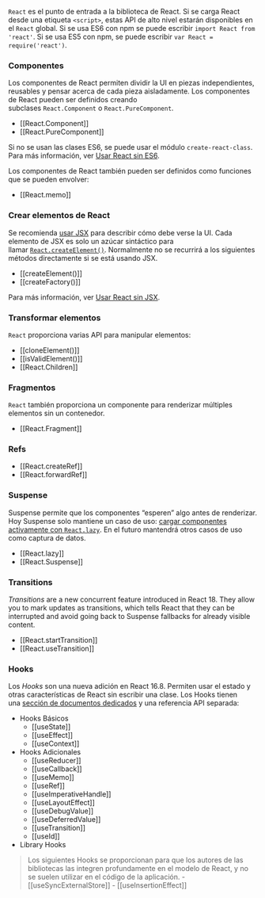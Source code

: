 `React` es el punto de entrada a la biblioteca de React. Si se carga React desde una etiqueta `<script>`, estas API de alto nivel estarán disponibles en el `React` global. Si se usa ES6 con npm se puede escribir `import React from 'react'`. Si se usa ES5 con npm, se puede escribir `var React = require('react')`.

### Componentes

Los componentes de React permiten dividir la UI en piezas independientes, reusables y pensar acerca de cada pieza aisladamente. Los componentes de React pueden ser definidos creando subclases `React.Component` o `React.PureComponent`.

-   [[React.Component]]
-   [[React.PureComponent]]

Si no se usan las clases ES6, se puede usar el módulo `create-react-class`. Para más información, ver [Usar React sin ES6](https://es.reactjs.org/docs/react-without-es6.html).

Los componentes de React también pueden ser definidos como funciones que se pueden envolver:

-   [[React.memo]]

### Crear elementos de React

Se recomienda [usar JSX](https://es.reactjs.org/docs/introducing-jsx.html) para describir cómo debe verse la UI. Cada elemento de JSX es solo un azúcar sintáctico para llamar [`React.createElement()`](https://es.reactjs.org/docs/react-api.html#createelement). Normalmente no se recurrirá a los siguientes métodos directamente si se está usando JSX.

-   [[createElement()]]
-   [[createFactory()]]

Para más información, ver [Usar React sin JSX](https://es.reactjs.org/docs/react-without-jsx.html).

### Transformar elementos

`React` proporciona varias API para manipular elementos:

-   [[cloneElement()]]
-   [[isValidElement()]]
-   [[React.Children]]

### Fragmentos

`React` también proporciona un componente para renderizar múltiples elementos sin un contenedor.

-   [[React.Fragment]]

### Refs

-   [[React.createRef]]
-   [[React.forwardRef]]

### Suspense

Suspense permite que los componentes “esperen” algo antes de renderizar. Hoy Suspense solo mantiene un caso de uso: [cargar componentes activamente con `React.lazy`](https://es.reactjs.org/docs/code-splitting.html#reactlazy). En el futuro mantendrá otros casos de uso como captura de datos.

-   [[React.lazy]]
-   [[React.Suspense]]

### Transitions

_Transitions_ are a new concurrent feature introduced in React 18. They allow you to mark updates as transitions, which tells React that they can be interrupted and avoid going back to Suspense fallbacks for already visible content.

-   [[React.startTransition]]
-   [[React.useTransition]]

### Hooks

Los _Hooks_ son una nueva adición en React 16.8. Permiten usar el estado y otras características de React sin escribir una clase. Los Hooks tienen una [sección de documentos dedicados](https://es.reactjs.org/docs/hooks-intro.html) y una referencia API separada:

-   Hooks Básicos
    -   [[useState]]
    -   [[useEffect]]
    -   [[useContext]]
-   Hooks Adicionales
    -   [[useReducer]]
    -   [[useCallback]]
    -   [[useMemo]]
    -   [[useRef]]
    -   [[useImperativeHandle]]
    -   [[useLayoutEffect]]
    -   [[useDebugValue]]
    -   [[useDeferredValue]]
    -   [[useTransition]]
    -   [[useId]]
-   Library Hooks
> Los siguientes Hooks se proporcionan para que los autores de las bibliotecas las integren profundamente en el modelo de React, y no se suelen utilizar en el código de la aplicación.
    -   [[useSyncExternalStore]]
    -   [[useInsertionEffect]]